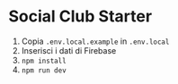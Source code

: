 # Social Club Starter

1. Copia `.env.local.example` in `.env.local`
2. Inserisci i dati di Firebase
3. `npm install`
4. `npm run dev`